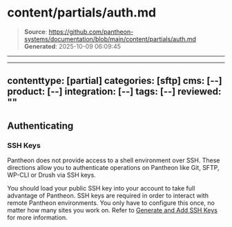 # content/partials/auth.md

> **Source**: https://github.com/pantheon-systems/documentation/blob/main/content/partials/auth.md
> **Generated**: 2025-10-09 06:09:45

---

---
contenttype: [partial]
categories: [sftp]
cms: [--]
product: [--]
integration: [--]
tags: [--]
reviewed: ""
---

## Authenticating

### SSH Keys

Pantheon does not provide access to a shell environment over SSH. These directions allow you to authenticate operations on Pantheon like  Git, SFTP, WP-CLI or Drush via SSH keys.

You should load your public SSH key into your account to take full advantage of Pantheon. SSH keys are required in order to interact with remote Pantheon environments. You only have to configure this once, no matter how many sites you work on. Refer to [Generate and Add SSH Keys](/ssh-keys) for more information.
